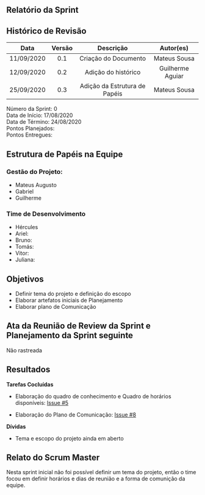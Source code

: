 ## Relatório da Sprint

## Histórico de Revisão

|   Data   |  Versão  |        Descrição       |          Autor(es)          |
|:--------:|:--------:|:----------------------:|:---------------------------:|
|11/09/2020|   0.1    | Criação do Documento        |   Mateus Sousa   |
|12/09/2020|   0.2   | Adição do histórico    |   Guilherme Aguiar |
|25/09/2020|   0.3   | Adição da Estrutura de Papéis    |   Mateus Sousa  |

Número da Sprint: 0 <br>
Data de Início:  17/08/2020 <br>
Data de Término: 24/08/2020 <br>
Pontos Planejados:  <br>
Pontos Entregues:  <br>

## Estrutura de Papéis na Equipe

### Gestão do Projeto:
- Mateus Augusto
- Gabriel
- Guilherme

### Time de Desenvolvimento

- Hércules
- Ariel:
- Bruno:
- Tomás:
- Vitor:
- Juliana:

## Objetivos

- Definir tema do projeto e definição do escopo
- Elaborar artefatos iniciais de Planejamento
- Elaborar plano de Comunicação

## Ata da Reunião de Review da Sprint e Planejamento da Sprint seguinte

Não rastreada

## Resultados

**Tarefas Cocluídas** 

- Elaboração do quadro de conhecimento e Quadro de horários disponíveis: [Issue #5](https://github.com/fga-eps-mds/2020.1-Grupo6/issues/5)

- Elaboração do Plano de Comunicação: [Issue #8](https://github.com/fga-eps-mds/2020.1-Grupo6/issues/8)

**Dívidas**

- Tema e escopo do projeto ainda em aberto

## Relato do Scrum Master

Nesta sprint inicial não foi possível definir um tema do projeto, então o time focou em definir horários e dias de reunião e a forma de comunição da equipe.